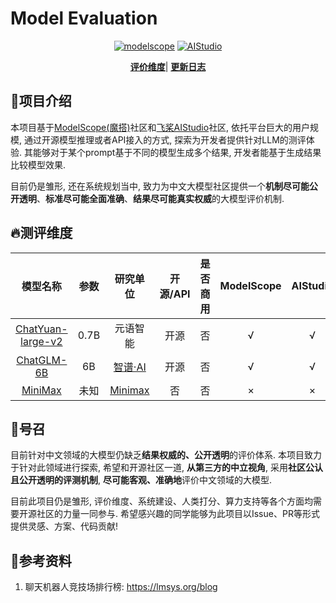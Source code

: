 # Model Evaluation

<p align="center">
<a href="https://modelscope.cn/studios/AI-ModelScope/Evaluation-Model/summary"><img src="https://img.shields.io/badge/ModelScope-blueviolet" alt="modelscope"></a>
<a href="https://aistudio.baidu.com/aistudio/projectdetail/6145966"><img src="https://img.shields.io/badge/-AIStudio-337AFF" alt="AIStudio"></a>
</p> 

<p align="center">  
 <a href="https://github.com/thomas-yanxin/LLM-EVALUATION/blob/master/docs/deploy.md"><strong>评价维度</strong></a>| <a href="https://github.com/thomas-yanxin/LLM-EVALUATION/blob/master/docs/update_history.md"><strong>更新日志</strong></a>  

</p>

## 👀项目介绍

本项目基于[ModelScope(魔搭)](https://modelscope.cn/studios/AI-ModelScope/Evaluation-Model/summary)社区和[飞桨AIStudio](https://aistudio.baidu.com/aistudio/projectdetail/6145966)社区, 依托平台巨大的用户规模, 通过开源模型推理或者API接入的方式, 探索为开发者提供针对LLM的测评体验. 其能够对于某个prompt基于不同的模型生成多个结果, 开发者能基于生成结果比较模型效果.

目前仍是雏形, 还在系统规划当中, 致力为中文大模型社区提供一个**机制尽可能公开透明**、**标准尽可能全面准确**、**结果尽可能真实权威**的大模型评价机制.

## 🔥测评维度

| 模型名称 | 参数 | 研究单位 | 开源/API | 是否商用 | ModelScope | AIStudio | 效果 |
|:----:| :----: | :----: | :----: | :----: | :----: | :----: | :----: |
| [ChatYuan-large-v2](https://github.com/clue-ai/ChatYuan) | 0.7B | 元语智能 | 开源 | 否 | √ | √ |  |
| [ChatGLM-6B](https://github.com/THUDM/ChatGLM-6B) | 6B | [智谱·AI](https://maas.aminer.cn/) | 开源 | 否  | √ | √ |  |
| [MiniMax](https://api.minimax.chat/) | 未知 | [Minimax](https://api.minimax.chat/) | 否 | 否 | × | × |  |

## 💪号召

目前针对中文领域的大模型仍缺乏**结果权威的、公开透明**的评价体系. 本项目致力于针对此领域进行探索, 希望和开源社区一道, **从第三方的中立视角**, 采用**社区公认且公开透明的评测机制**, **尽可能客观、准确地**评价中文领域的大模型.

目前此项目仍是雏形, 评价维度、系统建设、人类打分、算力支持等各个方面均需要开源社区的力量一同参与. 希望感兴趣的同学能够为此项目以Issue、PR等形式提供灵感、方案、代码贡献!

## 📖参考资料

1. 聊天机器人竞技场排行榜: https://lmsys.org/blog
